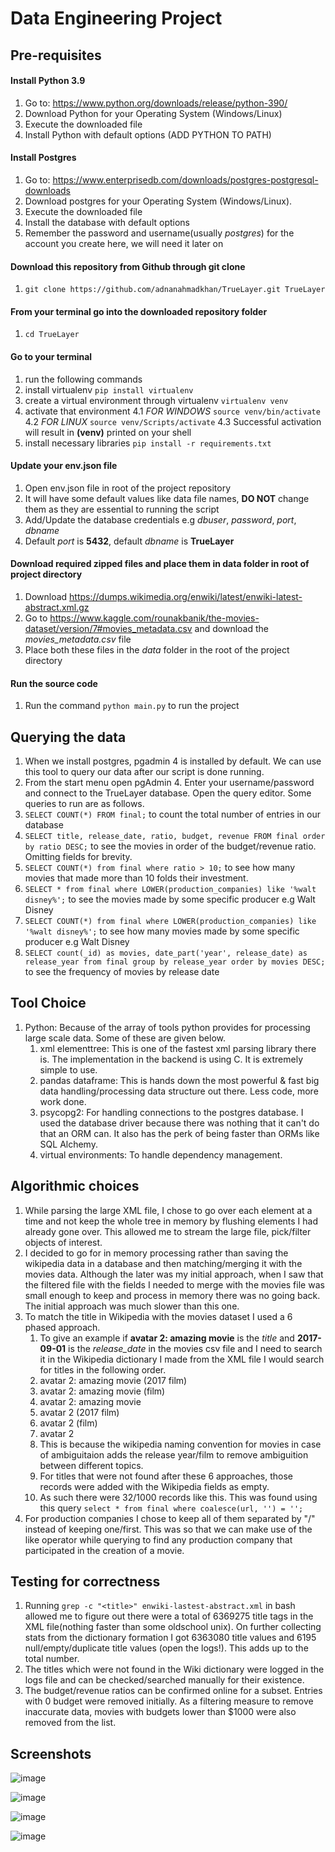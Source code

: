 # Data Engineering Project

## Pre-requisites

#### Install Python 3.9
1. Go to: https://www.python.org/downloads/release/python-390/
2. Download Python for your Operating System (Windows/Linux)
3. Execute the downloaded file
4. Install Python with default options (ADD PYTHON TO PATH)

#### Install Postgres
1. Go to: https://www.enterprisedb.com/downloads/postgres-postgresql-downloads
2. Download postgres for your Operating System (Windows/Linux). 
3. Execute the downloaded file
4. Install the database with default options
5. Remember the password and username(usually _postgres_) for the account you create here, we will need it later on


#### Download this repository from Github through git clone
1. `git clone https://github.com/adnanahmadkhan/TrueLayer.git TrueLayer`


#### From your terminal go into the downloaded repository folder
1. `cd TrueLayer`


#### Go to your terminal
1. run the following commands 
2. install virtualenv `pip install virtualenv`
3. create a virtual environment through virtualenv `virtualenv venv`
4. activate that environment 
	4.1 *FOR WINDOWS* `source venv/bin/activate`  
	4.2 *FOR LINUX*  `source venv/Scripts/activate`
	4.3 Successful activation will result in **(venv)** printed on your shell
5. install necessary libraries `pip install -r requirements.txt`


#### Update your env.json file
1. Open env.json file in root of the project repository
2. It will have some default values like data file names, **DO NOT** change them as they are essential to running the script
3. Add/Update the database credentials e.g _dbuser_, _password_, _port_, _dbname_
4. Default _port_ is **5432**, default _dbname_ is **TrueLayer**


#### Download required zipped files and place them in data folder in root of project directory
1. Download https://dumps.wikimedia.org/enwiki/latest/enwiki-latest-abstract.xml.gz
2. Go to https://www.kaggle.com/rounakbanik/the-movies-dataset/version/7#movies_metadata.csv and download the _movies_metadata.csv_ file
3. Place both these files in the *_data_* folder in the root of the project directory


#### Run the source code
1. Run the command `python main.py` to run the project




## Querying the data
1. When we install postgres, pgadmin 4 is installed by default. We can use this tool to query our data after our script is done running. 
2. From the start menu open pgAdmin 4. Enter your username/password and connect to the TrueLayer database. Open the query editor. Some queries to run are as follows.
3. `SELECT COUNT(*) FROM final;` to count the total number of entries in our database
4. `SELECT title, release_date, ratio, budget, revenue FROM final order by ratio DESC;` to see the movies in order of the budget/revenue ratio. Omitting fields for brevity.
5. `SELECT COUNT(*) from final where ratio > 10;` to see how many movies that made more than 10 folds their investment.
6. `SELECT * from final where LOWER(production_companies) like '%walt disney%';` to see the movies made by some specific producer e.g Walt Disney
7. `SELECT COUNT(*) from final where LOWER(production_companies) like '%walt disney%';` to see how many movies made by some specific producer e.g Walt Disney
8. `SELECT count(_id) as movies, date_part('year', release_date) as release_year from final group by release_year order by movies DESC;` to see the frequency of movies by release date


## Tool Choice
1. Python: Because of the array of tools python provides for processing large scale data. Some of these are given below.
	1. xml elementtree: This is one of the fastest xml parsing library there is. The implementation in the backend is using C. It is extremely simple to use.
	2. pandas dataframe: This is hands down the most powerful & fast big data handling/processing data structure out there. Less code, more work done.
	3. psycopg2: For handling connections to the postgres database. I used the database driver because there was nothing that it can't do that an ORM can. It also has the perk of being faster than ORMs like SQL Alchemy.
	4. virtual environments: To handle dependency management.


## Algorithmic choices
1. While parsing the large XML file, I chose to go over each element at a time and not keep the whole tree in memory by flushing elements I had already gone over. This allowed me to stream the large file, pick/filter objects of interest.
2. I decided to go for in memory processing rather than saving the wikipedia data in a database and then matching/merging it with the movies data. Although the later was my initial approach, when I saw that the filtered file with the fields I needed to merge with the movies file was small enough to keep and process in memory there was no going back. The initial approach was much slower than this one.
3. To match the title in Wikipedia with the movies dataset I used a 6 phased approach.
	1. To give an example if **avatar 2: amazing movie** is the _title_ and **2017-09-01** is the _release_date_ in the movies csv file and I need to search it in the Wikipedia dictionary I made from the XML file I would search for titles in the following order.
	2. avatar 2: amazing movie (2017 film)
	3. avatar 2: amazing movie (film)
	4. avatar 2: amazing movie
	5. avatar 2 (2017 film)
	6. avatar 2 (film)
	7. avatar 2
	8. This is because the wikipedia naming convention for movies in case of ambiguitaion adds the release year/film to remove ambiguition between different topics. 
	9. For titles that were not found after these 6 approaches, those records were added with the Wikipedia fields as empty. 
	10. As such there were 32/1000 records like this. This was found using this query `select * from final where coalesce(url, '') = '';`
4. For production companies I chose to keep all of them separated by "/" instead of keeping one/first. This was so that we can make use of the like operator while querying to find any production company that participated in the creation of a movie.

## Testing for correctness
1. Running `grep -c "<title>" enwiki-lastest-abstract.xml` in bash allowed me to figure out there were a total of 6369275 title tags in the XML file(nothing faster than some oldschool unix). On further collecting stats from the dictionary formation I got 6363080 title values and 6195 null/empty/duplicate title values (open the logs!). This adds up to the total number.
2. The titles which were not found in the Wiki dictionary were logged in the logs file and can be checked/searched manually for their existence. 
3. The budget/revenue ratios can be confirmed online for a subset. Entries with 0 budget were removed initially. As a filtering measure to remove inaccurate data, movies with budgets lower than $1000 were also removed from the list. 


## Screenshots
![image](https://user-images.githubusercontent.com/8340245/134230371-97d12ee9-1ee0-4416-a272-cdbe71016150.png)

![image](https://user-images.githubusercontent.com/8340245/134230974-c71ce6b1-2d09-4a5d-b9d0-7a59413e62ce.png)

![image](https://user-images.githubusercontent.com/8340245/134231035-e80cb921-bc72-4c95-a0df-05ffa4ce1547.png)

![image](https://user-images.githubusercontent.com/8340245/134231173-4dc745a8-4451-4eec-8da7-4641be20c6f1.png)



